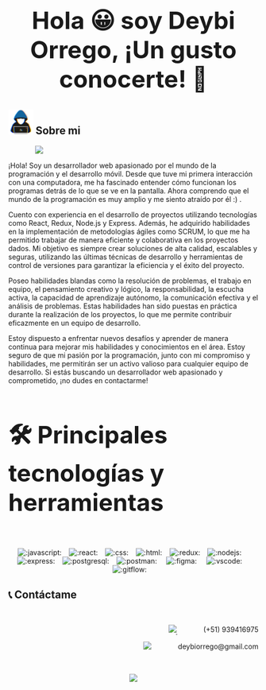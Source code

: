 <div align="center">
  <h1 style="font-size: 48px;">Hola 😀 soy Deybi Orrego, ¡Un gusto conocerte! 👋</h1>
</div>





	
## <picture><img src = "https://github.com/0xAbdulKhalid/0xAbdulKhalid/raw/main/assets/mdImages/about_me.gif" width = 50px></picture> **Sobre mi**

<picture> <img align="right" src="https://media4.giphy.com/media/v1.Y2lkPTc5MGI3NjExMTVjZWZlNTIwMTQ4MTVkOWNmM2M1NzM2NWJjOTIxMDYwNWQ2M2FlYyZjdD1n/2IudUHdI075HL02Pkk/giphy.gif" width = 450px></picture>

<br>

¡Hola! Soy un desarrollador web apasionado por el mundo de la programación y el desarrollo móvil. Desde que tuve mi primera interacción con una computadora, me ha fascinado entender cómo funcionan los programas detrás de lo que se ve en la pantalla.
Ahora comprendo que el mundo de la programación es muy amplio y me siento atraído por él :) .

Cuento con experiencia en el desarrollo de proyectos utilizando tecnologías como React, Redux, Node.js y Express. Además, he adquirido habilidades en la implementación de metodologías ágiles como SCRUM, lo que me ha permitido trabajar de manera eficiente y colaborativa en los proyectos dados. Mi objetivo es siempre crear soluciones de alta calidad, escalables y seguras, utilizando las últimas técnicas de desarrollo y herramientas de control de versiones para garantizar la eficiencia y el éxito del proyecto.

Poseo habilidades blandas como la resolución de problemas, el trabajo en equipo, el pensamiento creativo y lógico, la responsabilidad, la escucha activa, la capacidad de aprendizaje autónomo, la comunicación efectiva y el análisis de problemas. Estas habilidades han sido puestas en práctica durante la realización de los proyectos, lo que me permite contribuir eficazmente en un equipo de desarrollo.

Estoy dispuesto a enfrentar nuevos desafíos y aprender de manera continua para mejorar mis habilidades y conocimientos en el área. Estoy seguro de que mi pasión por la programación, junto con mi compromiso y habilidades, me permitirán ser un activo valioso para cualquier equipo de desarrollo. Si estás buscando un desarrollador web apasionado y comprometido, ¡no dudes en contactarme!




<div align="left">
  <h1 style="font-size: 48px;">🛠️ Principales tecnologías y herramientas </h1>
</div>

<br>
<p align="center">
<img src="https://cdn.jsdelivr.net/gh/devicons/devicon/icons/javascript/javascript-original.svg" alt=":javascript:" width="60" height="60" style="padding-right: 15px;"><img src="https://cdn.jsdelivr.net/gh/devicons/devicon/icons/react/react-original.svg" alt=":react:" width="60" height="60" style="padding-right: 15px;"><img src="https://cdn.jsdelivr.net/gh/devicons/devicon/icons/css3/css3-original.svg" alt=":css:" width="60" height="60" style="padding-right: 15px;"><img src="https://cdn.jsdelivr.net/gh/devicons/devicon/icons/html5/html5-original.svg" alt=":html:" width="60" height="60" style="padding-right: 15px;"><img src="https://cdn.jsdelivr.net/gh/devicons/devicon/icons/redux/redux-original.svg" alt=":redux:" width="60" height="60" style="padding-right: 15px;"><img src="https://cdn.jsdelivr.net/gh/devicons/devicon/icons/nodejs/nodejs-original.svg" alt=":nodejs:" width="60" height="60" style="padding-right: 15px;"><img src="https://cdn.jsdelivr.net/gh/devicons/devicon/icons/express/express-original.svg" alt=":express:" width="60" height="60" style="padding-right: 15px;"><img src="https://cdn.jsdelivr.net/gh/devicons/devicon/icons/postgresql/postgresql-original.svg" alt=":postgresql:" width="60" height="60" style="padding-right: 15px;"><img src="https://cdn.icon-icons.com/icons2/3053/PNG/512/postman_macos_bigsur_icon_189815.png" alt=":postman:" width="60" height="60" style="padding-right: 15px;" />
<img src="https://cdn.jsdelivr.net/gh/devicons/devicon/icons/figma/figma-original.svg" alt=":figma:" width="60" height="60" style="padding-right: 15px;" />
<img src="https://cdn.jsdelivr.net/gh/devicons/devicon/icons/vscode/vscode-original.svg" alt=":vscode:" width="60" height="60" style="padding-right: 15px;" /><img src="https://cdn.icon-icons.com/icons2/2107/PNG/512/file_type_git_icon_130581.png" alt=":gitflow:" width="60" height="60" style="padding-right: 15px;" />
</p>


## 📞 Contáctame </h1>


<br>

<p align="center">
  <p style="display: flex; justify-content: flex-end; align-items: center;">
    <img src="https://cdn-icons-png.flaticon.com/512/3870/3870799.png" alt="tef" width="20" height="20" style="padding-right: 15px; margin-right: 20px;"> <span style="padding-left: 15px;">(+51) 939416975</span>
  </p>
  <p style="display: flex; justify-content: flex-end; align-items: center;">
    <img src="https://cdn-icons-png.flaticon.com/512/732/732200.png" alt="gmail" width="20" height="20" style="padding-right: 15px; margin-right: 20px;"> <span style="padding-left: 15px;">deybiorrego@gmail.com</span>
  </p>
</p>



<br>

<p align="center">
  <img src="https://media2.giphy.com/media/l3q2KRkOVYvi8WfU4/giphy.gif?cid=ecf05e47am34jaz37ow95tc0jt2sycuy8fgppyjslum9cw7x&rid=giphy.gif&ct=g" width="800px">
</p>

